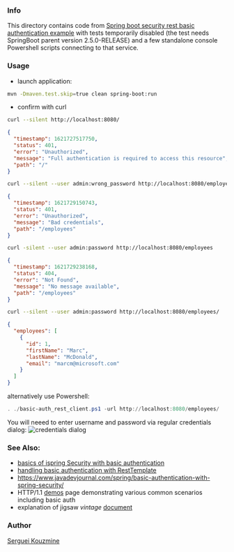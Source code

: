 ### Info

This directory contains code from [Spring boot security rest basic authentication example](https://howtodoinjava.com/spring-boot2/security-rest-basic-auth-example/) with tests temporarily disabled (the test needs SpringBoot parent version 2.5.0-RELEASE) and a few standalone console Powershell scripts connecting to that service.

### Usage

* launch application:
```sh
mvn -Dmaven.test.skip=true clean spring-boot:run
```

* confirm with curl
```sh
curl --silent http://localhost:8080/
```
```json
{
  "timestamp": 1621727517750,
  "status": 401,
  "error": "Unauthorized",
  "message": "Full authentication is required to access this resource",
  "path": "/"
}
```
```sh
curl --silent --user admin:wrong_password http://localhost:8080/employees
```
```json
{
  "timestamp": 1621729150743,
  "status": 401,
  "error": "Unauthorized",
  "message": "Bad credentials",
  "path": "/employees"
}

```
```sh
curl -silent --user admin:password http://localhost:8080/employees
```
```json
{
  "timestamp": 1621729238168,
  "status": 404,
  "error": "Not Found",
  "message": "No message available",
  "path": "/employees"
}
```
```sh
curl --silent --user admin:password http://localhost:8080/employees/
```
```json
{
  "employees": [
    {
      "id": 1,
      "firstName": "Marc",
      "lastName": "McDonald",
      "email": "marcm@microsoft.com"
    }
  ]
}
```
alternatively use Powershell:
```powershell
. ./basic-auth_rest_client.ps1 -url http://localhost:8080/employees/
```
You will neeed to enter username and password via regular credentials dialog:
![credentials dialog](https://github.com/sergueik/springboot_study/blob/master/basic-basic-auth/screenshots/capture-auth.jpg)

### See Also:

  * [basics of ispring Security with basic authentication](https://www.baeldung.com/spring-security-basic-authentication)
  * [handling basic authentication with RestTemplate](https://www.baeldung.com/how-to-use-resttemplate-with-basic-authentication-in-spring)
  * https://www.javadevjournal.com/spring/basic-authentication-with-spring-security/
  * HTTP/1.1 [demos](https://jigsaw.w3.org/HTTP/) page demonstrating various common scenarios including basic auth
  * explanation of jigsaw *vintage* [document](https://www.w3.org/Jigsaw/Doc/User/authentication.html) 
  
### Author
[Serguei Kouzmine](kouzmine_serguei@yahoo.com)

